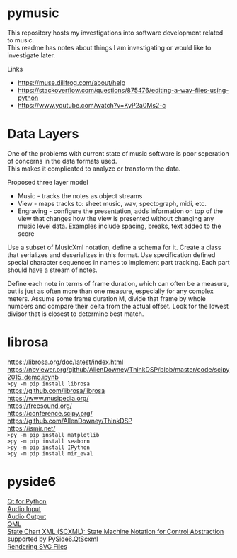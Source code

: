 # pymusic
This repository hosts my investigations into software development related to music.<br>
This readme has notes about things I am investigating or would like to investigate later.


Links
* https://muse.dillfrog.com/about/help
* https://stackoverflow.com/questions/875476/editing-a-wav-files-using-python
* https://www.youtube.com/watch?v=KyP2a0Ms2-c

# Data Layers
One of the problems with current state of music software is poor seperation of concerns in the data formats used.<br>
This makes it complicated to analyze or transform the data.<br>

Proposed three layer model
* Music - tracks the notes as object streams
* View - maps tracks to: sheet music, wav, spectograph, midi, etc.
* Engraving - configure the presentation, adds information on top of the view that changes how the view is presented without changing any music level data. Examples include spacing, breaks, text added to the score

Use a subset of MusicXml notation, define a schema for it.
Create a class that serializes and deserializes in this format.
Use specification defined special character sequences in names to implement part tracking.
Each part should have a stream of notes.

Define each note in terms of frame duration, which can often be a measure, but is just as often more than one measure, especially for any complex meters.
Assume some frame duration M, divide that frame by whole numbers and compare their delta from the actual offset.
Look for the lowest divisor that is closest to determine best match.

# librosa
https://librosa.org/doc/latest/index.html<br>
https://nbviewer.org/github/AllenDowney/ThinkDSP/blob/master/code/scipy2015_demo.ipynb<br>
`>py -m pip install librosa`<br>
https://github.com/librosa/librosa<br>
https://www.musipedia.org/<br>
https://freesound.org/<br>
https://conference.scipy.org/<br>
https://github.com/AllenDowney/ThinkDSP<br>
https://ismir.net/<br>
`>py -m pip install matplotlib`<br>
`>py -m pip install seaborn`<br>
`>py -m pip install IPython`<br>
`>py -m pip install mir_eval`<br>

# pyside6
[Qt for Python](https://doc.qt.io/qtforpython-6/index.html)<br>
[Audio Input](https://doc.qt.io/qt-6/qml-qtmultimedia-audioinput.html)<br>
[Audio Output](https://doc.qt.io/qt-6/qml-qtmultimedia-audiooutput.html)<br>
[QML](https://doc.qt.io/qtforpython-6/PySide6/QtQml/index.html#module-PySide6.QtQml)<br>
[State Chart XML (SCXML): State Machine Notation for Control Abstraction](https://www.w3.org/TR/scxml/) supported by [PySide6.QtScxml](https://doc.qt.io/qtforpython-6/PySide6/QtScxml/index.html#module-PySide6.QtScxml)<br>
[Rendering SVG Files](https://doc.qt.io/qtforpython-6/overviews/svgrendering.html#rendering-svg-files)<br>
